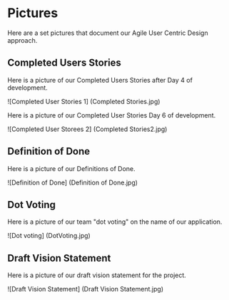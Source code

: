# Pictures
Here are a set pictures that document our Agile User Centric Design approach.

## Completed Users Stories
Here is a picture of our Completed Users Stories after Day 4 of development.

![Completed User Stories 1] (Completed Stories.jpg)

Here is a picture of our Completed User Stories Day 6 of development.

![Completed User Storees 2] (Completed Stories2.jpg)

## Definition of Done
Here is a picture of our Definitions of Done.

![Definition of Done] (Definition of Done.jpg)

## Dot Voting
Here is a picture of our team "dot voting" on the name of our application.

![Dot voting] (DotVoting.jpg)

## Draft Vision Statement
Here is a picture of our draft vision statement for the project.

![Draft Vision Statement] (Draft Vision Statement.jpg)

